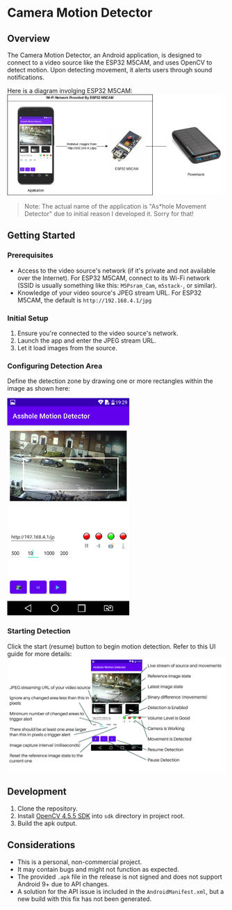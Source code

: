 # Camera Motion Detector

## Overview
The Camera Motion Detector, an Android application, is designed to connect to a video source like the ESP32 M5CAM, and uses OpenCV to detect motion. Upon detecting movement, it alerts users through sound notifications.

Here is a diagram involging ESP32 M5CAM:
![Diagram](docs/diagram.png "Diagram")

> Note: The actual name of the application is "As*hole Movement Detector" due to initial reason I developed it. Sorry for that!

## Getting Started

### Prerequisites
- Access to the video source's network (if it's private and not available over the Internet). For ESP32 M5CAM, connect to its Wi-Fi network (SSID is usually something like this: `M5Psram_Cam`, `m5stack-`, or similar).
- Knowledge of your video source's JPEG stream URL. For ESP32 M5CAM, the default is `http://192.168.4.1/jpg`


### Initial Setup
1. Ensure you're connected to the video source's network.
2. Launch the app and enter the JPEG stream URL.
3. Let it load images from the source.

### Configuring Detection Area
Define the detection zone by drawing one or more rectangles within the image as shown here:

![Area](docs/area.png "Area")

### Starting Detection
Click the start (resume) button to begin motion detection. Refer to this UI guide for more details:
  ![Elements](docs/elements.png "Elements")

## Development
1. Clone the repository.
2. Install [OpenCV 4.5.5 SDK](https://docs.opencv.org/4.5.5/da/d2a/tutorial_O4A_SDK.html) into `sdk` directory in project root.
3. Build the apk output.

## Considerations
- This is a personal, non-commercial project.
- It may contain bugs and might not function as expected.
- The provided `.apk` file in the release is not signed and does not support Android 9+ due to API changes.
- A solution for the API issue is included in the `AndroidManifest.xml`, but a new build with this fix has not been generated.
